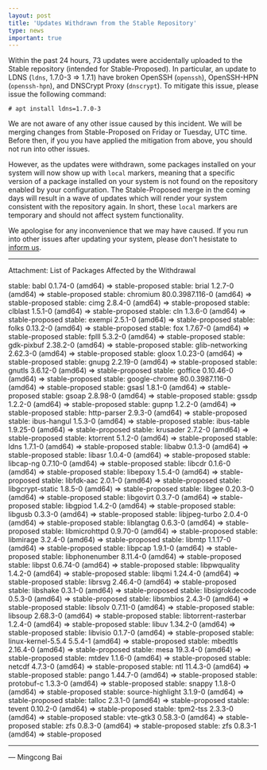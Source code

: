 ```yaml
---
layout: post
title: 'Updates Withdrawn from the Stable Repository'
type: news
important: true
---
```


Within the past 24 hours, 73 updates were accidentally uploaded to the Stable
repository (intended for Stable-Proposed). In particular, an update to LDNS
(`ldns`, 1.7.0-3 => 1.7.1) have broken OpenSSH (`openssh`), OpenSSH-HPN
(`openssh-hpn`), and DNSCrypt Proxy (`dnscrypt`). To mitigate this issue,
please issue the following command:

```
# apt install ldns=1.7.0-3
```

We are not aware of any other issue caused by this incident. We will be merging
changes from Stable-Proposed on Friday or Tuesday, UTC time. Before then, if you
you have applied the mitigation from above, you should not run into other issues.

However, as the updates were withdrawn, some packages installed on your system
will now show up with `local` markers, meaning that a specific version of a
package installed on your system is not found on the repository enabled by
your configuration. The Stable-Proposed merge in the coming days will result in
a wave of updates which will render your system consistent with the repository
again. In short, these `local` markers are temporary and should not affect
system functionality.

We apologise for any inconvenience that we may have caused. If you run into other
issues after updating your system, please don't hesistate to
[inform us](https://github.com/AOSC-Dev/aosc-os-abbs/issues/new/choose/).

----

Attachment: List of Packages Affected by the Withdrawal

stable: babl 0.1.74-0 (amd64)                   => stable-proposed
stable: brial 1.2.7-0 (amd64)                   => stable-proposed
stable: chromium 80.0.3987.116-0 (amd64)        => stable-proposed
stable: cimg 2.8.4-0 (amd64)                    => stable-proposed
stable: clblast 1.5.1-0 (amd64)                 => stable-proposed
stable: cln 1.3.6-0 (amd64)                     => stable-proposed
stable: exempi 2.5.1-0 (amd64)                  => stable-proposed
stable: folks 0.13.2-0 (amd64)                  => stable-proposed
stable: fox 1.7.67-0 (amd64)                    => stable-proposed
stable: fplll 5.3.2-0 (amd64)                   => stable-proposed
stable: gdk-pixbuf 2.38.2-0 (amd64)             => stable-proposed
stable: glib-networking 2.62.3-0 (amd64)        => stable-proposed
stable: gloox 1.0.23-0 (amd64)                  => stable-proposed
stable: gnupg 2.2.19-0 (amd64)                  => stable-proposed
stable: gnutls 3.6.12-0 (amd64)                 => stable-proposed
stable: goffice 0.10.46-0 (amd64)               => stable-proposed
stable: google-chrome 80.0.3987.116-0 (amd64)   => stable-proposed
stable: gsasl 1.8.1-0 (amd64)                   => stable-proposed
stable: gsoap 2.8.98-0 (amd64)                  => stable-proposed
stable: gssdp 1.2.2-0 (amd64)                   => stable-proposed
stable: gupnp 1.2.2-0 (amd64)                   => stable-proposed
stable: http-parser 2.9.3-0 (amd64)             => stable-proposed
stable: ibus-hangul 1.5.3-0 (amd64)             => stable-proposed
stable: ibus-table 1.9.25-0 (amd64)             => stable-proposed
stable: krusader 2.7.2-0 (amd64)                => stable-proposed
stable: ktorrent 5.1.2-0 (amd64)                => stable-proposed
stable: ldns 1.7.1-0 (amd64)                    => stable-proposed
stable: libabw 0.1.3-0 (amd64)                  => stable-proposed
stable: libasr 1.0.4-0 (amd64)                  => stable-proposed
stable: libcap-ng 0.7.10-0 (amd64)              => stable-proposed
stable: libcdr 0.1.6-0 (amd64)                  => stable-proposed
stable: libepoxy 1.5.4-0 (amd64)                => stable-proposed
stable: libfdk-aac 2.0.1-0 (amd64)              => stable-proposed
stable: libgcrypt-static 1.8.5-0 (amd64)        => stable-proposed
stable: libgee 0.20.3-0 (amd64)                 => stable-proposed
stable: libgovirt 0.3.7-0 (amd64)               => stable-proposed
stable: libgpiod 1.4.2-0 (amd64)                => stable-proposed
stable: libgusb 0.3.3-0 (amd64)                 => stable-proposed
stable: libjpeg-turbo 2.0.4-0 (amd64)           => stable-proposed
stable: liblangtag 0.6.3-0 (amd64)              => stable-proposed
stable: libmicrohttpd 0.9.70-0 (amd64)          => stable-proposed
stable: libmirage 3.2.4-0 (amd64)               => stable-proposed
stable: libmtp 1.1.17-0 (amd64)                 => stable-proposed
stable: libpcap 1.9.1-0 (amd64)                 => stable-proposed
stable: libphonenumber 8.11.4-0 (amd64)         => stable-proposed
stable: libpst 0.6.74-0 (amd64)                 => stable-proposed
stable: libpwquality 1.4.2-0 (amd64)            => stable-proposed
stable: libqmi 1.24.4-0 (amd64)                 => stable-proposed
stable: librsvg 2.46.4-0 (amd64)                => stable-proposed
stable: libshake 0.3.1-0 (amd64)                => stable-proposed
stable: libsigrokdecode 0.5.3-0 (amd64)         => stable-proposed
stable: libsmbios 2.4.3-0 (amd64)               => stable-proposed
stable: libsolv 0.7.11-0 (amd64)                => stable-proposed
stable: libsoup 2.68.3-0 (amd64)                => stable-proposed
stable: libtorrent-rasterbar 1.2.4-0 (amd64)    => stable-proposed
stable: libuv 1.34.2-0 (amd64)                  => stable-proposed
stable: libvisio 0.1.7-0 (amd64)                => stable-proposed
stable: linux-kernel-5.5.4 5.5.4-1 (amd64)      => stable-proposed
stable: mbedtls 2.16.4-0 (amd64)                => stable-proposed
stable: mesa 19.3.4-0 (amd64)                   => stable-proposed
stable: mtdev 1.1.6-0 (amd64)                   => stable-proposed
stable: netcdf 4.7.3-0 (amd64)                  => stable-proposed
stable: ntl 11.4.3-0 (amd64)                    => stable-proposed
stable: pango 1.44.7-0 (amd64)                  => stable-proposed
stable: protobuf-c 1.3.3-0 (amd64)              => stable-proposed
stable: snappy 1.1.8-0 (amd64)                  => stable-proposed
stable: source-highlight 3.1.9-0 (amd64)        => stable-proposed
stable: talloc 2.3.1-0 (amd64)                  => stable-proposed
stable: tevent 0.10.2-0 (amd64)                 => stable-proposed
stable: tpm2-tss 2.3.3-0 (amd64)                => stable-proposed
stable: vte-gtk3 0.58.3-0 (amd64)               => stable-proposed
stable: zfs 0.8.3-0 (amd64)                     => stable-proposed
stable: zfs 0.8.3-1 (amd64)                     => stable-proposed

----

— Mingcong Bai
